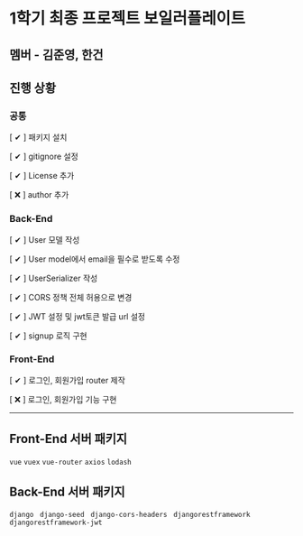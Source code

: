 # 1학기 최종 프로젝트 보일러플레이트

## 멤버 - 김준영, 한건


## 진행 상황


### 공통

[ ✔ ] 패키지 설치

[ ✔ ] gitignore 설정

[ ✔ ] License 추가

[ ❌ ] author 추가


### Back-End

[ ✔ ]  User 모델 작성

[ ✔ ] User model에서 email을 필수로 받도록 수정

[ ✔ ]  UserSerializer 작성

[ ✔ ] CORS 정책 전체 허용으로 변경

[ ✔ ]  JWT 설정 및 jwt토큰 발급 url 설정

[ ✔ ]  signup 로직 구현



### Front-End

[ ✔ ] 로그인, 회원가입 router 제작

[ ❌ ] 로그인, 회원가입 기능 구현



---

## Front-End 서버 패키지

``vue``
``vuex``
``vue-router``
``axios``
``lodash``


## Back-End 서버 패키지

``django ``
``django-seed ``
``django-cors-headers ``
``djangorestframework ``
``djangorestframework-jwt``





